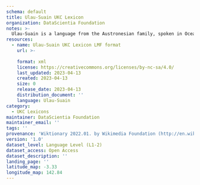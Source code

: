 ```yaml
---
schema: default
title: Ulau-Suain UKC Lexicon
organization: DataScientia Foundation
notes: >-
  Ulau-Suain is a language from the Austronesian family, spoken in Oceania. The UKC Lexicon of Ulau-Suain is represented as a lexico-semantic network. It consists of words, word senses, synsets, as well as sense-level and synset-level relationships.
resources:
  - name: Ulau-Suain UKC Lexicon LMF format
    url: >-
      
    format: xml
    license: https://creativecommons.org/licenses/by-nc-sa/4.0/
    last_updated: 2023-04-13
    created: 2023-04-13
    size: 0
    release_date: 2023-04-13
    distribution_document: ''
    language: Ulau-Suain
category:
  - UKC Lexicons
maintainer: DataScientia Foundation
maintainer_email: ''
tags: ''
provenance: 'Wiktionary 2022.01. by Wikimedia Foundation (http://en.wiktionary.org); Princeton WordNet 2.1 by Princeton University (https://wordnet.princeton.edu)'
version: '1.0'
dataset_level: Language Level (L1-2)
dataset_access: Open Access
dataset_description: ''
landing_page: ''
latitude_map: -3.33
longitude_map: 142.84
---
```

